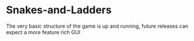 # Snakes-and-Ladders
The very basic structure of the game is up and running, future releases can expect a more feature rich GUI
